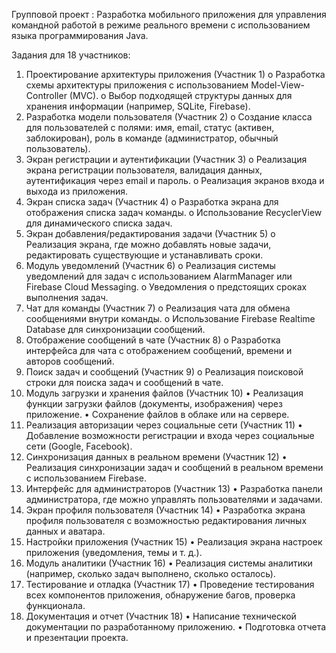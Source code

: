 Групповой проект :
Разработка мобильного приложения для управления командной работой в режиме реального времени с использованием языка программирования Java.

Задания для 18 участников:
1.	Проектирование архитектуры приложения (Участник 1)
o	Разработка схемы архитектуры приложения с использованием Model-View-Controller (MVC).
o	Выбор подходящей структуры данных для хранения информации (например, SQLite, Firebase).
2.	Разработка модели пользователя (Участник 2)
o	Создание класса для пользователей с полями: имя, email, статус (активен, заблокирован), роль в команде (администратор, обычный пользователь).
3.	Экран регистрации и аутентификации (Участник 3)
o	Реализация экрана регистрации пользователя, валидация данных, аутентификация через email и пароль.
o	Реализация экранов входа и выхода из приложения.
4.	Экран списка задач (Участник 4)
o	Разработка экрана для отображения списка задач команды.
o	Использование RecyclerView для динамического списка задач.
5.	Экран добавления/редактирования задачи (Участник 5)
o	Реализация экрана, где можно добавлять новые задачи, редактировать существующие и устанавливать сроки.
6.	Модуль уведомлений (Участник 6)
o	Реализация системы уведомлений для задач с использованием AlarmManager или Firebase Cloud Messaging.
o	Уведомления о предстоящих сроках выполнения задач.
7.	Чат для команды (Участник 7)
o	Реализация чата для обмена сообщениями внутри команды.
o	Использование Firebase Realtime Database для синхронизации сообщений.
8.	Отображение сообщений в чате (Участник 8)
o	Разработка интерфейса для чата с отображением сообщений, времени и авторов сообщений.
9.	Поиск задач и сообщений (Участник 9)
o	Реализация поисковой строки для поиска задач и сообщений в чате.
10.	Модуль загрузки и хранения файлов (Участник 10)
•	Реализация функции загрузки файлов (документы, изображения) через приложение.
•	Сохранение файлов в облаке или на сервере.
11.	Реализация авторизации через социальные сети (Участник 11)
•	Добавление возможности регистрации и входа через социальные сети (Google, Facebook).
12.	Синхронизация данных в реальном времени (Участник 12)
•	Реализация синхронизации задач и сообщений в реальном времени с использованием Firebase.
13.	Интерфейс для администраторов (Участник 13)
•	Разработка панели администратора, где можно управлять пользователями и задачами.
14.	Экран профиля пользователя (Участник 14)
•	Разработка экрана профиля пользователя с возможностью редактирования личных данных и аватара.
15.	Настройки приложения (Участник 15)
•	Реализация экрана настроек приложения (уведомления, темы и т. д.).
16.	Модуль аналитики (Участник 16)
•	Реализация системы аналитики (например, сколько задач выполнено, сколько осталось).
17.	Тестирование и отладка (Участник 17)
•	Проведение тестирования всех компонентов приложения, обнаружение багов, проверка функционала.
18.	Документация и отчет (Участник 18)
•	Написание технической документации по разработанному приложению.
•	Подготовка отчета и презентации проекта.

